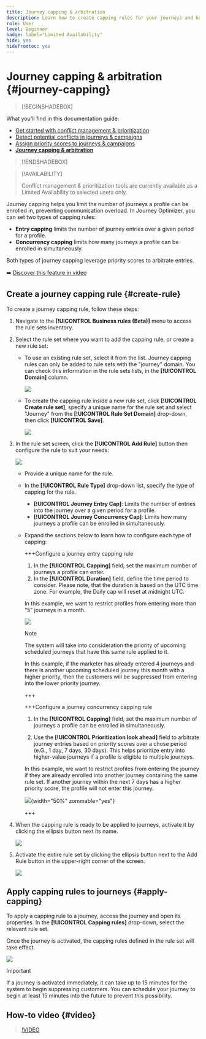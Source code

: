 ```yaml
---
title: Journey capping & arbitration
description: Learn how to create capping rules for your journeys and how to arbitrate journey entry 
role: User
level: Beginner
badge: label="Limited Availability"
hide: yes
hidefromtoc: yes
---
```


# Journey capping & arbitration {#journey-capping}

>[!BEGINSHADEBOX]

What you'll find in this documentation guide:

* [Get started with conflict management & prioritization](gs-conflict-prioritization.md)
* [Detect potential conflicts in journeys & campaigns](conflicts.md)
* [Assign priority scores to journeys & campaigns](priority-scores.md)
* **[Journey capping & arbitration](journey-capping.md)**

>[!ENDSHADEBOX]

>[!AVAILABILITY]
>
>Conflict management & prioritization tools are currently available as a Limited Availability to selected users only.

Journey capping helps you limit the number of journeys a profile can be enrolled in, preventing communication overload. In Journey Optimizer, you can set two types of capping rules:

* **Entry capping** limits the number of journey entries over a given period for a profile.
* **Concurrency capping** limits how many journeys a profile can be enrolled in simultaneously.

Both types of journey capping leverage priority scores to arbitrate entries.

➡️ [Discover this feature in video](#video)

## Create a journey capping rule {#create-rule}

To create a journey capping rule, follow these steps:

1. Navigate to the **[!UICONTROL Business rules (Beta)]** menu to access the rule sets inventory.

1. Select the rule set where you want to add the capping rule, or create a new rule set:

    * To use an existing rule set, select it from the list. Journey capping rules can only be added to rule sets with the "journey" domain. You can check this information in the rule sets lists, in the **[!UICONTROL Domain]** column.

        ![](assets/journey-capping-list.png)

    * To create the capping rule inside a new rule set, click **[!UICONTROL Create rule set]**, specify a unique name for the rule set and select "Journey" from the **[!UICONTROL Rule Set Domain]** drop-down, then click **[!UICONTROL Save]**.

        ![](assets/journey-capping-rule-set.png)

1. In the rule set screen, click the **[!UICONTROL Add Rule]** button then configure the rule to suit your needs:

    ![](assets/journey-capping-concurrency.png)

    * Provide a unique name for the rule.

    * In the **[!UICONTROL Rule Type]** drop-down list, specify the type of capping for the rule.

        * **[!UICONTROL Journey Entry Cap]**: Limits the number of entries into the journey over a given period for a profile.
        * **[!UICONTROL Journey Concurrency Cap]**: Limits how many journeys a profile can be enrolled in simultaneously.

    * Expand the sections below to learn how to configure each type of capping:

        +++Configure a journey entry capping rule

        1. In the **[!UICONTROL Capping]** field, set the maximum number of journeys a profile can enter.
        1. In the **[!UICONTROL Duration]** field, define the time period to consider. Please note, that the duration is based on the UTC time zone. For example, the Daily cap will reset at midnight UTC.
        
        In this example, we want to restrict profiles from entering more than “5” journeys in a month.

        ![](assets/journey-capping-entry-example.png)

        >[!NOTE]
        >
        >The system will take into consideration the priority of upcoming scheduled journeys that have this same rule applied to it.
        >
        >In this example, if the marketer has already entered 4 journeys and there is another upcoming scheduled journey this month with a higher priority, then the customers will be suppressed from entering into the lower priority journey.

        +++

        +++Configure a journey concurrency capping rule 

        1. In the **[!UICONTROL Capping]** field, set the maximum number of journeys a profile can be enrolled in simultaneously.

        1. Use the **[!UICONTROL Prioritization look ahead]** field to arbitrate journey entries based on priority scores over a chose period (e.G., 1 day, 7 days, 30 days). This helps prioritize entry into higher-value journeys if a profile is eligible to multiple journeys.

        In this example, we want to restrict profiles from entering the journey if they are already enrolled into another journey containing the same rule set. If another journey within the next 7 days has a higher priority score, the profile will not enter this journey.

        ![](assets/journey-capping-concurrency-example.png){width="50%" zommable="yes"}

        +++

1. When the capping rule is ready to be applied to journeys, activate it by clicking the ellipsis button next its name. 

    ![](assets/journey-capping-activate-rule.png)

1. Activate the entire rule set by clicking the ellipsis button next to the Add Rule button in the upper-right corner of the screen.

    ![](assets/journey-capping-activate-rule-set.png)

## Apply capping rules to journeys {#apply-capping}

To apply a capping rule to a journey, access the journey and open its properties. In the **[!UICONTROL Capping rules]** drop-down, select the relevant rule set. 

Once the journey is activated, the capping rules defined in the rule set will take effect. 

![](../test-approve/assets/journey-capping-apply.png)

>[!IMPORTANT]
>
>If a journey is activated immediately, it can take up to 15 minutes for the system to begin suppressing customers. You can schedule your journey to begin at least 15 minutes into the future to prevent this possibility.

## How-to video {#video}

>[!VIDEO](https://video.tv.adobe.com/v/3435530?quality=12)
